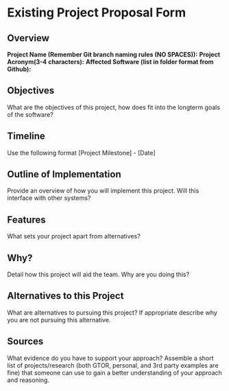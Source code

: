 # Existing Project Proposal Form

## Overview

**Project Name (Remember Git branch naming rules (NO SPACES)):**
**Project Acronym(3-4 characters):**
**Affected Software (list in folder format from Github):**

## Objectives
What are the objectives of this project, how does fit into the longterm goals of the software?

## Timeline
Use the following format [Project Milestone] - [Date]

## Outline of Implementation
Provide an overview of how you will implement this project. Will this interface with other systems?

## Features
What sets your project apart from alternatives?

## Why?
Detail how this project will aid the team. Why are you doing this?

## Alternatives to this Project
What are alternatives to pursuing this project? If appropriate describe why you are not pursuing this alternative.

##   Sources
What evidence do you have to support your approach? Assemble a short list of projects/research (both GTOR, personal, and 3rd party examples are fine) that someone can use to gain a better understanding of your approach and reasoning.
